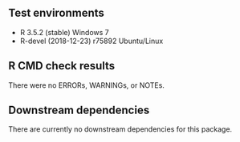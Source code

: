 ## Test environments
* R 3.5.2 (stable) Windows 7
* R-devel (2018-12-23) r75892 Ubuntu/Linux

## R CMD check results
There were no ERRORs, WARNINGs, or NOTEs.

## Downstream dependencies
There are currently no downstream dependencies for this package.

